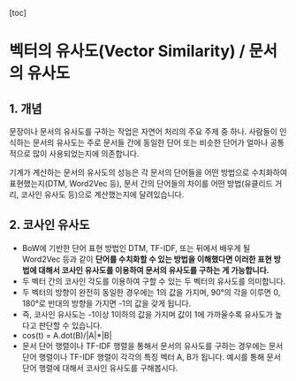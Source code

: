 [toc]

# 벡터의 유사도(Vector Similarity) / 문서의 유사도

## 1. 개념

문장이나 문서의 유사도를 구하는 작업은 자연어 처리의 주요 주제 중 하나. 사람들이 인식하는 문서의 유사도는 주로 문서들 간에 동일한 단어 또는 비슷한 단어가 얼마나 공통적으로 많이 사용되었는지에 의존합니다. 

기계가 계산하는 문서의 유사도의 성능은 각 문서의 단어들을 어떤 방법으로 수치화하여 표현했는지(DTM, Word2Vec 등), 문서 간의 단어들의 차이를 어떤 방법(유클리드 거리, 코사인 유사도 등)으로 계산했는지에 달려있습니다.

## 2. 코사인 유사도

- BoW에 기반한 단어 표현 방법인 DTM, TF-IDF, 또는 뒤에서 배우게 될 Word2Vec 등과 같이 **단어를 수치화할 수 있는 방법을 이해했다면 이러한 표현 방법에 대해서 코사인 유사도를 이용하여 문서의 유사도를 구하는 게 가능합니다.**
- 두 벡터 간의 코사인 각도를 이용하여 구할 수 있는 두 벡터의 유사도를 의미합니다. 
- 두 벡터의 방향이 완전히 동일한 경우에는 1의 값을 가지며, 90°의 각을 이루면 0, 180°로 반대의 방향을 가지면 -1의 값을 갖게 됩니다.
- 즉, 코사인 유사도는 -1이상 1이하의 값을 가지며 값이 1에 가까울수록 유사도가 높다고 판단할 수 있습니다.
- cos(t) = A.dot(B)/|A|*|B|
- 문서 단어 행렬이나 TF-IDF 행렬을 통해서 문서의 유사도를 구하는 경우에는 문서 단어 행렬이나 TF-IDF 행렬이 각각의 특징 벡터 A, B가 됩니다. 예시를 통해 문서 단어 행렬에 대해서 코사인 유사도를 구해봅시다.